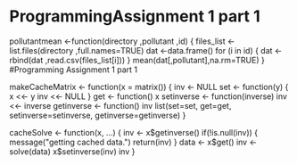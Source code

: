 # ProgrammingAssignment 1 part 1

pollutantmean <-function(directory ,pollutant ,id)
{
files_list <-list.files(directory ,full.names=TRUE)
dat <-data.frame()
for (i in id)
{
dat <-rbind(dat ,read.csv(files_list[i]))
}
mean(dat[,pollutant],na.rm=TRUE)
}
#Programming Assignment 1 part 1

makeCacheMatrix <- function(x = matrix()) {
    inv <- NULL
    set <- function(y) {
        x <<- y
        inv <<- NULL
    }
    get <- function() x
    setinverse <- function(inverse) inv <<- inverse
    getinverse <- function() inv
    list(set=set, get=get, setinverse=setinverse, getinverse=getinverse)
}


cacheSolve <- function(x, ...) {
    inv <- x$getinverse()
    if(!is.null(inv)) {
        message("getting cached data.")
        return(inv)
    }
    data <- x$get()
    inv <- solve(data)
    x$setinverse(inv)
    inv
}

